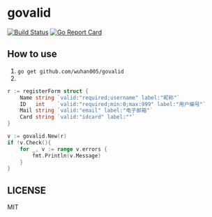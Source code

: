 # govalid
[![Build Status](https://travis-ci.com/wuhan005/govalid.svg?branch=master)](https://travis-ci.com/wuhan005/govalid)
[![Go Report Card](https://goreportcard.com/badge/github.com/wuhan005/govalid)](https://goreportcard.com/report/github.com/wuhan005/govalid)

## How to use
1. `go get github.com/wuhan005/govalid`
2. 
```go
r := registerForm struct {
	Name string `valid:"required;username" label:"昵称"`
	ID   int    `valid:"required;min:0;max:999" label:"用户编号"`
	Mail string `valid:"email" label:"电子邮箱"`
	Card string `valid:"idcard" label:""`
}

v := govalid.New(r)
if !v.Check(){
    for _, v := range v.errors {
        fmt.Println(v.Message)
    }
}
```

## LICENSE
MIT